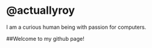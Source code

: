 # @actuallyroy

I am a curious human being with passion for computers.

##Welcome to my github page!
